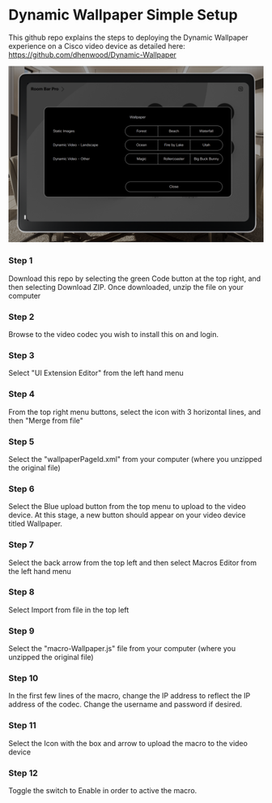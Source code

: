 # Dynamic Wallpaper Simple Setup

This github repo explains the steps to deploying the Dynamic Wallpaper experience on a Cisco video device as detailed here: https://github.com/dhenwood/Dynamic-Wallpaper

![example](https://github.com/dhenwood/Dynamic-Wallpaper-Simple-Setup/blob/main/Navigator%20Example.png)

### Step 1
Download this repo by selecting the green Code button at the top right, and then selecting Download ZIP. Once downloaded, unzip the file on your computer

### Step 2
Browse to the video codec you wish to install this on and login.

### Step 3
Select "UI Extension Editor" from the left hand menu

### Step 4
From the top right menu buttons, select the icon with 3 horizontal lines, and then "Merge from file"

### Step 5
Select the "wallpaperPageId.xml" from your computer (where you unzipped the original file)

### Step 6
Select the Blue upload button from the top menu to upload to the video device. At this stage, a new button should appear on your video device titled Wallpaper.

### Step 7
Select the back arrow from the top left and then select Macros Editor from the left hand menu

### Step 8
Select Import from file in the top left

### Step 9
Select the "macro-Wallpaper.js" file from your computer (where you unzipped the original file)

### Step 10
In the first few lines of the macro, change the IP address to reflect the IP address of the codec. Change the username and password if desired.

### Step 11
Select the Icon with the box and arrow to upload the macro to the video device

### Step 12
Toggle the switch to Enable in order to active the macro.
